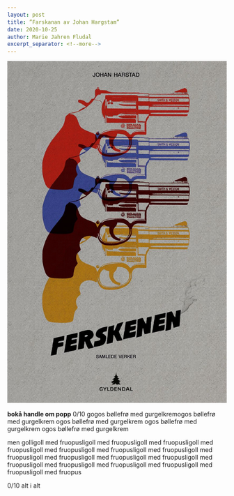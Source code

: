 ```yaml
---
layout: post
title: ”Farskanan av Johan Hargstam”
date: 2020-10-25
author: Marie Jahren Fludal
excerpt_separator: <!--more-->
---
```


![Omslaget til Anthill viser ein gut som går langs ein skogsveg](/images/ferskenen.jpg)

**bokå handle om popp** <!--more--> 0/10 gogos bøllefrø med gurgelkremogos bøllefrø med gurgelkrem ogos bøllefrø med gurgelkrem ogos bøllefrø med gurgelkrem ogos bøllefrø med gurgelkrem

men golligoll med fruopusligoll med fruopusligoll med fruopusligoll med fruopusligoll med fruopusligoll med fruopusligoll med fruopusligoll med fruopusligoll med fruopusligoll med fruopusligoll med fruopusligoll med fruopusligoll med fruopusligoll med fruopusligoll med fruopusligoll med fruopusligoll med fruopus

0/10 alt i alt